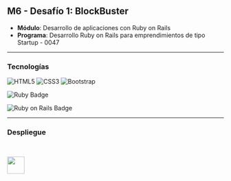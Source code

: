 ## M6 - Desafío 1: BlockBuster

- **Módulo**: Desarrollo de aplicaciones con Ruby on Rails
- **Programa**: Desarrollo Ruby on Rails para emprendimientos de tipo Startup - 0047

---

### Tecnologías

![HTML5](https://img.shields.io/badge/html5-%23E34F26.svg?style=for-the-badge&logo=html5&logoColor=white)
![CSS3](https://img.shields.io/badge/css3-%231572B6.svg?style=for-the-badge&logo=css3&logoColor=white)
![Bootstrap](https://img.shields.io/badge/bootstrap-%23563D7C.svg?style=for-the-badge&logo=bootstrap&logoColor=white)


![Ruby Badge](https://img.shields.io/badge/Ruby_3.0.3-CC342D?logo=ruby&logoColor=fff&style=for-the-badge)

![Ruby on Rails Badge](https://img.shields.io/badge/Ruby%20on%20Rails_7.0.4-C00?logo=rubyonrails&logoColor=fff&style=for-the-badge)

---



### Despliegue 

<br>

[<img src='https://raw.githubusercontent.com/EniDev911/assets/main/svg/software/fly.io_inverted.svg' height='40'>](google.com)
